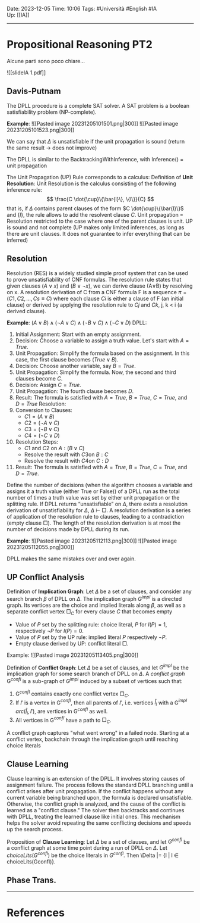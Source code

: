 Date: 2023-12-05
Time: 10:06
Tags: #Università #English #IA  
Up: [[IA]]

---
# Propositional Reasoning PT2

Alcune parti sono poco chiare...

![[slideIA 1.pdf]]

## Davis-Putnam

The DPLL procedure is a complete SAT solver. A SAT problem is a boolean satisfiability problem (NP-complete).

**Example**:
![[Pasted image 20231205101501.png|300]] ![[Pasted image 20231205101523.png|300]]

We can say that $\Delta$ is unsatisfiable if the unit propagation is sound (return the same result -> does not improve)

The DPLL is similar to the BacktrackingWithInference, with Inference() = unit propagation

The Unit Propagation (UP) Rule corresponds to a calculus:
Definition of **Unit Resolution**:
Unit Resolution is the calculus consisting of the following inference rule:
$$
\frac{C \dot{\cup}\{\bar{l}\}, \{l\}}{C}
$$
that is, if $\Delta$ contains parent clauses of the form $C \dot{\cup}\{\bar{l}\}$ and $\{l\}$, the rule allows to add the resolvent clause $C$.
Unit propagation = Resolution restricted to the case where one of the parent clauses is unit.
UP is sound and not complete (UP makes only limited inferences, as long as there are unit clauses. It does not guarantee to infer everything that can be inferred)

## Resolution

Resolution (RES) is a widely studied simple proof system that can be used to prove unsatisfiability of CNF formulas. The resolution rule states that given clauses $(A ∨ x)$ and $(B ∨ ¬x)$, we can derive clause (A∨B) by resolving on x. A resolution derivation of C from a CNF formula F is a sequence $\pi = (C1, C2, \dots , Cs \equiv C)$ where each clause $Ci$ is either a clause of F (an initial clause) or derived by applying the resolution rule to $Cj$ and $Ck$, j, k < i (a derived clause).

**Example**:
$(A∨B)∧(¬A∨C)∧(¬B∨C)∧(¬C∨D)$
DPLL:
1. Initial Assignment: Start with an empty assignment.
2. Decision: Choose a variable to assign a truth value. Let's start with $A=True$.
3. Unit Propagation: Simplify the formula based on the assignment. In this case, the first clause becomes $(True∨B)$.
4. Decision: Choose another variable, say $B=True$.
5. Unit Propagation: Simplify the formula. Now, the second and third clauses become $C$.
6. Decision: Assign $C=True$.
7. Unit Propagation: The fourth clause becomes $D$.
8. Result: The formula is satisfied with $A=True$, $B=True$, $C=True$, and $D=True$
Resolution:
1. Conversion to Clauses:
    - $C1​=(A∨B)$
    - $C2​=(¬A∨C)$
    - $C3​=(¬B∨C)$
    - $C4​=(¬C∨D)$
2. Resolution Steps:
    - $C1$​ and $C2$​ on $A: (B∨C)$
    - Resolve the result with $C3$​ on $B: C$
    - Resolve the result with $C4​$ on $C: D$
3. Result: The formula is satisfied with $A=True$, $B=True$, $C=True$, and $D=True$.

Define the number of decisions (when the algorithm chooses a variable and assigns it a truth value (either True or False)) of a DPLL run as the total number of times a truth value was set by either unit propagation or the splitting rule. 
If DPLL returns “unsatisfiable” on $\Delta$, there exists a resolution derivation of unsatisfiability for $\Delta$, $\Delta$ $\vdash$ $\Box$. A resolution derivation is a series of application of the resolution rule to clauses, leading to a contradiction (empty clause $\Box$). The length of the resolution derivation is at most the number of decisions made by DPLL during its run.

**Example**:
![[Pasted image 20231205112113.png|300]] 
![[Pasted image 20231205112055.png|300]]

DPLL makes the same mistakes over and over again.

## UP Conflict Analysis

Definition of **Implication Graph**:
Let $\Delta$ be a set of clauses, and consider any search branch $\beta$ of DPLL on $\Delta$. The implication graph $G^{impl}$ is a directed graph. Its vertices are the choice and implied literals along $\beta$, as well as a separate conflict vertex $\Box_C$ for every clause $C$ that becomes empty

- Value of $P$ set by the splitting rule: choice literal, $P$ for $I(P) = 1$, respectively $¬P$ for $I(P) = 0$. 
- Value of $P$ set by the UP rule: implied literal $P$ respectively $¬P$. 
- Empty clause derived by UP: conflict literal $\Box$.

Example:
![[Pasted image 20231205113405.png|300]] 

Definition of **Conflict Graph**:
Let $\Delta$ be a set of clauses, and let $G^{impl}$ be the implication graph for some search branch of DPLL on $\Delta$. A *conflict graph* G$^{confl}$ is a sub-graph of $G^{impl}$ induced by a subset of vertices such that: 
1. G$^{confl}$ contains exactly one conflict vertex $\Box_C$.
2. If $l'$ is a vertex in G$^{confl}$, then all parents of $l'$, i.e. vertices $\bar{l}_i$ with a G$^{impl}$ $arc (\bar{l}_i , l' )$, are vertices in G$^{confl}$ as well. 
3. All vertices in G$^{confl}$ have a path to $\Box_C$.

A conflict graph captures "what went wrong" in a failed node. Starting at a conflict vertex, backchain through the implication graph until reaching choice literals


## Clause Learning

Clause learning is an extension of the DPLL. It involves storing causes of assignment failure. The process follows the standard DPLL branching until a conflict arises after unit propagation. If the conflict happens without any current variable being branched upon, the formula is declared unsatisfiable. Otherwise, the conflict graph is analyzed, and the cause of the conflict is learned as a "conflict clause." The solver then backtracks and continues with DPLL, treating the learned clause like initial ones. This mechanism helps the solver avoid repeating the same conflicting decisions and speeds up the search process.

Proposition of **Clause Learning**: 
Let $\Delta$ be a set of clauses, and let $G^{confl}$ be a conflict graph at some time point during a run of DPLL on $\Delta$. Let $choiceLits(G^{confl})$ be the choice literals in $G^{confl}$. Then \Delta |= {l | l ∈ choiceLits(Gconfl)}.

## Phase Trans.



---
# References
